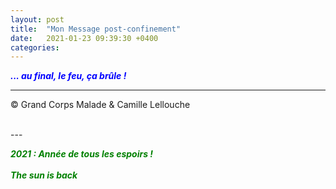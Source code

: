 ```yaml
---
layout: post
title:  "Mon Message post-confinement"
date:   2021-01-23 09:39:30 +0400
categories: 
---
```



<span style="color: blue">***... au final, le feu, ça brûle !***</span>
<br/>


---
&copy;  Grand Corps Malade & Camille Lellouche

<br>
---


<span style="color: green">***2021 : Année de tous les espoirs !***</span>
<br>
<br>
<span style="color: green">***The sun is back***</span>